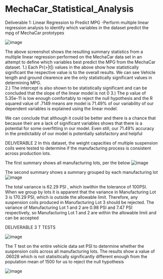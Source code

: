 # MechaCar_Statistical_Analysis

Deliverable 1: Linear Regression to Predict MPG
-Perform multiple linear regression analysis to identify which variables in the dataset predict the mpg of MechaCar prototypes

![image](https://user-images.githubusercontent.com/91917546/153768947-65f21f76-2fac-4abf-a940-d9729d92d887.png)

The above screenshot shows the resulting summary statistics from a multiple linear regression performed on the MechaCar data set in an attempt to define which variables best predict the MPG from the MechaCar dataset.
1.)  Each Pr(>|t|) values in the above show how statistically significant the respective value is to the overall results.  We can see Vehicle length and ground clearence are the only statistically significant values in determining MPG.  
2.)  The intercept is also shown to be statistically significant and can be concluded that the slope of the linear model is not 0
3.) The p value of  5.35e-11 is low enough comfortably to reject the null hypothesis and the R squared value of .7149 means are model is 71.49% of our variability of our dependent variables is explained using the linear model. 

We can conclude that although it could be better and there is a chance that because their are a lack of significant variables shows that there is a potential for some overfitting in our model.  Even still, our 71.49% accuracy in the predictaibly of our model is potentially satisfactory and helpful



DELIVERABLE 2
In this dataset, the weight capacities of multiple suspension coils were tested to determine if the manufacturing process is consistent across production lots.

The first summary shows all manufacturing lots, per the below
![image](https://user-images.githubusercontent.com/91917546/153770687-de5e5de3-dd58-48cf-a6ca-c390dbee9869.png)

The second summary shows a summary grouped by each manufacturing lot
![image](https://user-images.githubusercontent.com/91917546/153770817-3dc844a0-178c-4afb-9f83-6a3c54de791c.png)

The total variance is 62.29 PSI , which iswithin the tolerance of 100PSI.  When we group by lots it is apparent that the variance in Manufacturing Lot 3 is 170.29 PSI, which is outside the allowable limit.  Therefore, any suspension coils produced in Manufacturing Lot 3 should be rejected.  The variance of Manufacturing Lot 1 and 2 are 0.98 PSI and 7.47 PSI respectively, so Manufacturing Lot 1 and 2 are within the allowable limit and can be accepted


DELIVERABLE 3 T TESTS
 
![image](https://user-images.githubusercontent.com/91917546/153774166-31872936-7f52-464b-9d97-e3882ab97586.png)

The T test on the entire vehicle data set PSI to determine whether the suspension coils across all manufacturing lots.  The results show a value of .06028 which is not statisitically significantly different enough from the population mean of 1500 for us to reject the null hypothesis


![image](https://user-images.githubusercontent.com/91917546/153774476-890f52b5-38b4-46be-84b0-d0059c1abfdd.png)



